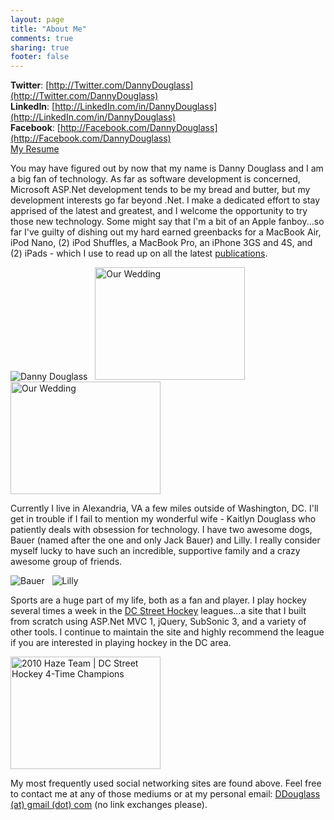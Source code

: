 ```yaml
---
layout: page
title: "About Me"
comments: true
sharing: true
footer: false
---
```


**Twitter**: [http://Twitter.com/DannyDouglass](http://Twitter.com/DannyDouglass)  
**LinkedIn**: [http://LinkedIn.com/in/DannyDouglass](http://LinkedIn.com/in/DannyDouglass)  
**Facebook**: [http://Facebook.com/DannyDouglass](http://Facebook.com/DannyDouglass)  
[My Resume](/downloads/DanielDouglass_Resume.pdf)

You may have figured out by now that my name is Danny Douglass and I am a big fan of technology. As far as software development is concerned, Microsoft ASP.Net development tends to be my bread and butter, but my development interests go far beyond .Net. I make a dedicated effort to stay apprised of the latest and greatest, and I welcome the opportunity to try those new technology. Some might say that I'm a bit of an Apple fanboy...so far I've guilty of dishing out my hard earned greenbacks for a MacBook Air, iPod Nano, (2) iPod Shuffles, a MacBook Pro, an iPhone 3GS and 4S, and (2) iPads - which I use to read up on all the latest [publications](/bookshelf). 

![Danny Douglass](http://farm4.static.flickr.com/3059/2324953362_9968ec2b7e_m.jpg) &nbsp; 
<img src="/images/aboutme/180edited.jpg" width="240" height="180" alt="Our Wedding" title="Our Wedding" /> &nbsp;
<img src="/images/aboutme/BES_080511_BW_029.jpg" width="240" height="180" alt="Our Wedding" title="Our Wedding" />

Currently I live in Alexandria, VA a few miles outside of Washington, DC. I'll get in trouble if I fail to mention my wonderful wife - Kaitlyn Douglass who patiently deals with obsession for technology. I have two awesome dogs, Bauer (named after the one and only Jack Bauer) and Lilly. I really consider myself lucky to have such an incredible, supportive family and a crazy awesome group of friends.

![Bauer](http://farm3.static.flickr.com/2502/3735668954_5f25b1b718_s.jpg) &nbsp; ![Lilly](http://farm3.static.flickr.com/2458/3735667516_54f3322ea8_s.jpg) 

Sports are a huge part of my life, both as a fan and player. I play hockey several times a week in the [DC Street Hockey](http://DCStreetHockey.com) leagues...a site that I built from scratch using ASP.Net MVC 1, jQuery, SubSonic 3, and a variety of other tools. I continue to maintain the site and highly recommend the league if you are interested in playing hockey in the DC area.

<img src="/images/aboutme/Haze2010.jpg" alt="2010 Haze Team | DC Street Hockey 4-Time Champions" title="Haze DC StreetHockey 4-Time Champions" width="240" height="180" />

My most frequently used social networking sites are found above. Feel free to contact me at any of those mediums or at my personal email: [DDouglass (at) gmail (dot) com](mailto:DDouglass@gmail.com) (no link exchanges please).

  
  

